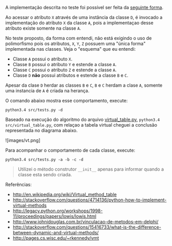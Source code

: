 A implementação descrita no teste foi possível ser feita da [seguinte forma](https://github.com/johnidm/interview-tests/blob/master/test-two/src/main.py).

Ao acessar o atributo `X` através de uma instância da classe `D`, é invocado a implementação do atributo `X` da classe `A`, pois a implementaçao desse atributo existe somente na classe `A`.

No teste proposto, da forma com entendi, não está exigindo o uso de polimorfismo pois os atributos, `X`, `Y`, `Z`  possuem uma "única forma" implementada nas classes. Veja o "esquema" que eu entendi: 

* Classe `A` possui o atributo `X`.
* Classe `B` possui o atributo `Y` e estende a classe `A`.
* Classe `C` possui o atributo `Z` e estende a classe `A`.
* Classe `D` **não** possui atributos e estende a classe `B` e `C`.

Apesar da clase `D` herdar as classes `B` e `C`, `B` e `C` herdam a clase `A`, somente uma instancia de `A` é criada na herança.

O comando abaixo mostra esse comportamento, execute:

```
python3.4 src/tests.py -d
```

Baseado na execução do algoritmo do arquivo [virtual_table.py](https://github.com/johnidm/interview-tests/blob/master/test-two/src/virtual_table.py), `python3.4 src/virtual_table.py`, com relaçao a tabela virtual cheguei a conclusão representada no diagrama abaixo.

![images/vt.png]

Para acompanhar o comportamento de cada classe, execute:

```
python3.4 src/tests.py -a -b -c -d
```

> Utilizei o método construtor `__init__` apenas para informar quando a classe esta sendo criada.

Referências:
* http://en.wikipedia.org/wiki/Virtual_method_table
* http://stackoverflow.com/questions/4714136/python-how-to-implement-virtual-methods
* http://legacy.python.org/workshops/1998-11/proceedings/papers/lowis/lowis.html
* http://www.johnidouglas.com.br/vinculacao-de-metodos-em-delphi/
* http://stackoverflow.com/questions/15416733/what-is-the-difference-between-dynamic-and-virtual-methods/
* http://pages.cs.wisc.edu/~rkennedy/vmt
